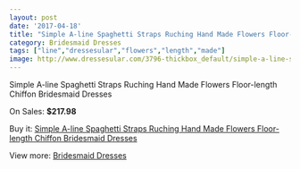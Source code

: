 ```yaml
---
layout: post
date: '2017-04-18'
title: "Simple A-line Spaghetti Straps Ruching Hand Made Flowers Floor-length Chiffon Bridesmaid Dresses"
category: Bridesmaid Dresses
tags: ["line","dressesular","flowers","length","made"]
image: http://www.dressesular.com/3796-thickbox_default/simple-a-line-spaghetti-straps-ruching-hand-made-flowers-floor-length-chiffon-bridesmaid-dresses.jpg
---
```

Simple A-line Spaghetti Straps Ruching Hand Made Flowers Floor-length Chiffon Bridesmaid Dresses

On Sales: **$217.98**
<a href="https://www.dressesular.com/bridesmaid-dresses/1499-simple-a-line-spaghetti-straps-ruching-hand-made-flowers-floor-length-chiffon-bridesmaid-dresses.html"><amp-img layout="responsive" width="600" height="600" src="//www.dressesular.com/3796-thickbox_default/simple-a-line-spaghetti-straps-ruching-hand-made-flowers-floor-length-chiffon-bridesmaid-dresses.jpg" alt="Simple A-line Spaghetti Straps Ruching Hand Made Flowers Floor-length Chiffon Bridesmaid Dresses 0" /></a>

Buy it: [Simple A-line Spaghetti Straps Ruching Hand Made Flowers Floor-length Chiffon Bridesmaid Dresses](https://www.dressesular.com/bridesmaid-dresses/1499-simple-a-line-spaghetti-straps-ruching-hand-made-flowers-floor-length-chiffon-bridesmaid-dresses.html "Simple A-line Spaghetti Straps Ruching Hand Made Flowers Floor-length Chiffon Bridesmaid Dresses")

View more: [Bridesmaid Dresses](https://www.dressesular.com/4-bridesmaid-dresses "Bridesmaid Dresses")